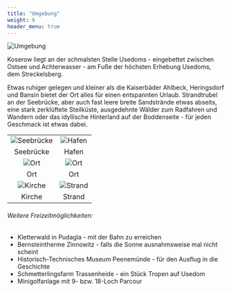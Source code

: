 ```yaml
---
title: "Umgebung"
weight: 6
header_menu: true
---
```


![Umgebung](images/umgebung-1.jpg)

Koserow liegt an der schmalsten Stelle Usedoms - eingebettet zwischen Ostsee und Achterwasser - am Fuße der höchsten Erhebung Usedoms, dem Streckelsberg.

Etwas ruhiger gelegen und kleiner als die Kaiserbäder Ahlbeck, Heringsdorf und Bansin bietet der Ort alles für einen entspannten Urlaub. Strandtrubel an der Seebrücke, aber auch fast leere breite Sandstrände etwas abseits, eine stark zerklüftete Steilküste, ausgedehnte Wälder zum Radfahren und Wandern oder das idyllische Hinterland auf der Boddenseite - für jeden Geschmack ist etwas dabei.

| | |
|:-:|:-:|
|![Seebrücke](images/seebrücke-1.jpg)|![Hafen](images/hafen.jpg)|
|Seebrücke|Hafen|
|![Ort](images/ort-1.jpg)|![Ort](images/ort-2.jpg)|
|Ort|Ort|
|![Kirche](images/kirche.jpg)|![Strand](images/strand.jpg)|
|Kirche|Strand|


###### Weitere Freizeitmöglichkeiten:
- Kletterwald in Pudagla - mit der Bahn zu erreichen
- Bernsteintherme Zinnowitz - falls die Sonne ausnahmsweise mal nicht scheint
- Historisch-Technisches Museum Peenemünde - für den Ausflug in die Geschichte
- Schmetterlingsfarm Trassenheide - ein Stück Tropen auf Usedom
- Minigolfanlage mit 9- bzw. 18-Loch Parcour
